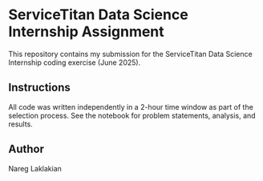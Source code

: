 # ServiceTitan Data Science Internship Assignment

This repository contains my submission for the ServiceTitan Data Science Internship coding exercise (June 2025).


## Instructions
All code was written independently in a 2-hour time window as part of the selection process. See the notebook for problem statements, analysis, and results.

## Author
Nareg Laklakian

